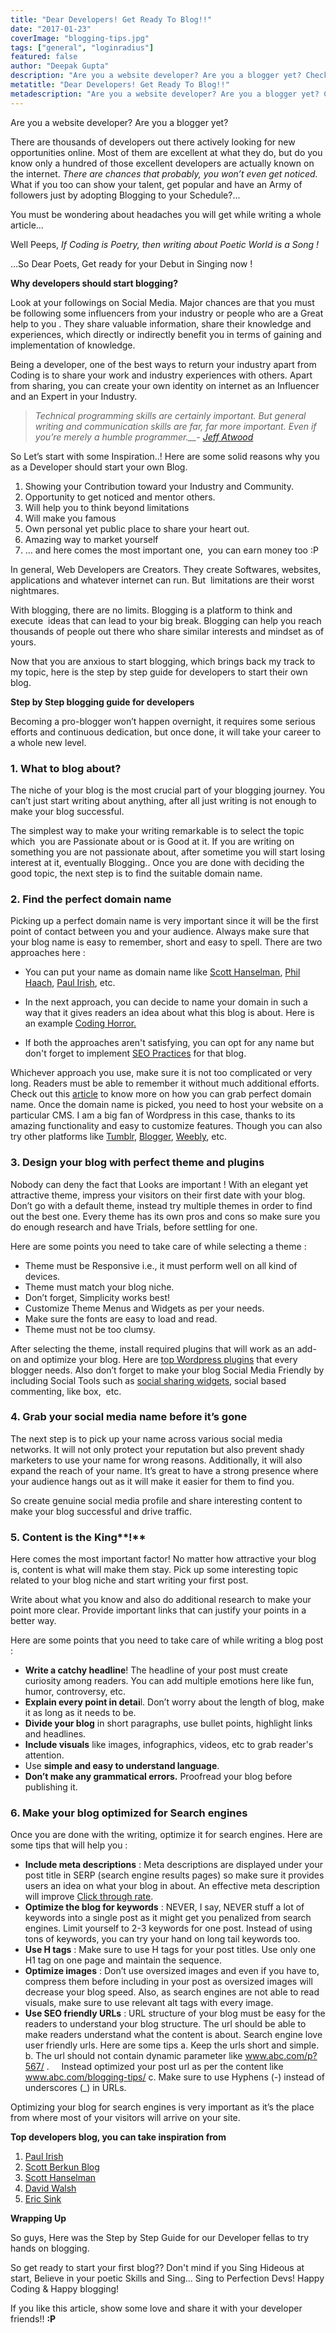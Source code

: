 ```yaml
---
title: "Dear Developers! Get Ready To Blog!!"
date: "2017-01-23"
coverImage: "blogging-tips.jpg"
tags: ["general", "loginradius"]
featured: false 
author: "Deepak Gupta"
description: "Are you a website developer? Are you a blogger yet? Check out this step by step guide for developers to rock at blogging!"
metatitle: "Dear Developers! Get Ready To Blog!!"
metadescription: "Are you a website developer? Are you a blogger yet? Check out this step by step guide for developers to rock at blogging!"
---
```



Are you a website developer? Are you a blogger yet?

There are thousands of developers out there actively looking for new opportunities online. Most of them are excellent at what they do, but do you know only a hundred of those excellent developers are actually known on the internet. _There are chances that probably, you won’t even get noticed._ What if you too can show your talent, get popular and have an Army of followers just by adopting Blogging to your Schedule?...

You must be wondering about headaches you will get while writing a whole article…

Well Peeps, _If Coding is Poetry, then writing about Poetic World is a Song !_

...So Dear Poets, Get ready for your Debut in Singing now !

**Why developers should start blogging?**

Look at your followings on Social Media. Major chances are that you must be following some influencers from your industry or people who are a Great help to you . They share valuable information, share their knowledge and experiences, which directly or indirectly benefit you in terms of gaining and implementation of knowledge.

Being a developer, one of the best ways to return your industry apart from Coding is to share your work and industry experiences with others. Apart from sharing, you can create your own identity on internet as an Influencer and an Expert in your Industry. 

> _Technical programming skills are certainly important. But general writing and communication skills are far, far more important. Even if you’re merely a humble programmer.__\-_ [_Jeff Atwood_](http://www.codinghorror.com/blog/archives/000616.html)

So Let’s start with some Inspiration..! Here are some solid reasons why you as a Developer should start your own Blog.

1. Showing your Contribution toward your Industry and Community.
2. Opportunity to get noticed and mentor others.
3. Will help you to think beyond limitations
4. Will make you famous
5. Own personal yet public place to share your heart out.
6. Amazing way to market yourself
7. … and here comes the most important one,  you can earn money too :P

In general, Web Developers are Creators. They create Softwares, websites, applications and whatever internet can run. But  limitations are their worst nightmares.

With blogging, there are no limits. Blogging is a platform to think and execute  ideas that can lead to your big break. Blogging can help you reach thousands of people out there who share similar interests and mindset as of yours.

Now that you are anxious to start blogging, which brings back my track to my topic, here is the step by step guide for developers to start their own blog.

**Step by Step blogging guide for developers**

Becoming a pro-blogger won’t happen overnight, it requires some serious efforts and continuous dedication, but once done, it will take your career to a whole new level.

### **1\. W****hat to blog about****?**

The niche of your blog is the most crucial part of your blogging journey. You can’t just start writing about anything, after all just writing is not enough to make your blog successful.

The simplest way to make your writing remarkable is to select the topic which  you are Passionate about or is Good at it. If you are writing on something you are not passionate about, after sometime you will start losing interest at it, eventually Blogging.. Once you are done with deciding the good topic, the next step is to find the suitable domain name.

### **2\. Find the perfect domain name**

Picking up a perfect domain name is very important since it will be the first point of contact between you and your audience. Always make sure that your blog name is easy to remember, short and easy to spell. There are two approaches here :

- You can put your name as domain name like [Scott Hanselman](http://www.hanselman.com/blog/), [Phil Haach](http://haacked.com/), [Paul Irish](http://www.paulirish.com/), etc.

- In the next approach, you can decide to name your domain in such a way that it gives readers an idea about what this blog is about. Here is an example [Coding Horror.](http://blog.codinghorror.com/)
- If both the approaches aren't satisfying, you can opt for any name but don't forget to implement [SEO Practices](http://backlinko.com/seo-techniques) for that blog.

Whichever approach you use, make sure it is not too complicated or very long. Readers must be able to remember it without much additional efforts. Check out this [article](http://www.successfulblogging.com/how-to-come-up-with-a-blog-name/) to know more on how you can grab perfect domain name. Once the domain name is picked, you need to host your website on a particular CMS. I am a big fan of Wordpress in this case, thanks to its amazing functionality and easy to customize features. Though you can also try other platforms like [Tumblr](http://tumblr.com), [Blogger](https://www.blogger.com/), [Weebly](http://www.weebly.com/), etc.

### **3\. Design your blog with perfect theme and plugins**

Nobody can deny the fact that Looks are important ! With an elegant yet attractive theme, impress your visitors on their first date with your blog. Don’t go with a default theme, instead try multiple themes in order to find out the best one. Every theme has its own pros and cons so make sure you do enough research and have Trials, before settling for one.

Here are some points you need to take care of while selecting a theme :

- Theme must be Responsive i.e., it must perform well on all kind of devices.
- Theme must match your blog niche.
- Don’t forget, Simplicity works best!
- Customize Theme Menus and Widgets as per your needs.
- Make sure the fonts are easy to load and read.
- Theme must not be too clumsy.

After selecting the theme, install required plugins that will work as an add-on and optimize your blog. Here are [top Wordpress plugins](https://blog.bufferapp.com/best-wordpress-plugins) that every blogger needs. Also don’t forget to make your blog Social Media Friendly by including Social Tools such as [social sharing widgets](http://www.social9.com/), social based commenting, like box,  etc.

### **4\. Grab your social media name before it’s gone** 

The next step is to pick up your name across various social media networks. It will not only protect your reputation but also prevent shady marketers to use your name for wrong reasons. Additionally, it will also expand the reach of your name. It’s great to have a strong presence where your audience hangs out as it will make it easier for them to find you.

So create genuine social media profile and share interesting content to make your blog successful and drive traffic.

### **5\. Content is the King****!**

Here comes the most important factor! No matter how attractive your blog is, content is what will make them stay. Pick up some interesting topic related to your blog niche and start writing your first post.

Write about what you know and also do additional research to make your point more clear. Provide important links that can justify your points in a better way.

Here are some points that you need to take care of while writing a blog post :

- **Write a catchy headline**! The headline of your post must create curiosity among readers. You can add multiple emotions here like fun, humor, controversy, etc.
- **Explain every point in detai**l. Don’t worry about the length of blog, make it as long as it needs to be.
- **Divide your blog** in short paragraphs, use bullet points, highlight links and headlines.
- **Include visuals** like images, infographics, videos, etc to grab reader's attention.
- Use **simple and easy to understand language**.
- **Don’t make any grammatical errors.** Proofread your blog before publishing it.

### **6\. Make your blog optimized for Search engines**

Once you are done with the writing, optimize it for search engines. Here are some tips that will help you :

- **Include meta descriptions** : Meta descriptions are displayed under your post title in SERP (search engine results pages) so make sure it provides users an idea on what your blog in about. An effective meta description will improve [Click through rate](https://en.wikipedia.org/wiki/Click-through_rate).
- **Optimize the blog for keywords** : NEVER, I say, NEVER stuff a lot of keywords into a single post as it might get you penalized from search engines. Limit yourself to 2-3 keywords for one post. Instead of using tons of keywords, you can try your hand on long tail keywords too.
- **Use H tags** : Make sure to use H tags for your post titles. Use only one H1 tag on one page and maintain the sequence.
- **Optimize images** : Don’t use oversized images and even if you have to, compress them before including in your post as oversized images will decrease your blog speed. Also, as search engines are not able to read visuals, make sure to use relevant alt tags with every image.
- **Use SEO friendly URLs** : URL structure of your blog must be easy for the readers to understand your blog structure. The url should be able to make readers understand what the content is about. Search engine love user friendly urls. Here are some tips a. Keep the urls short and simple. b. The url should not contain dynamic parameter like www.abc.com/p?567/ .     Instead optimized your post url as per the content like   www.abc.com/blogging-tips/ c. Make sure to use Hyphens (-) instead of underscores (\_) in URLs.

Optimizing your blog for search engines is very important as it’s the place from where most of your visitors will arrive on your site.

**Top developers blog, you can take inspiration from**

1. [Paul Irish](http://www.paulirish.com/)
2. [Scott Berkun Blog](http://scottberkun.com/blog/)
3. [Scott Hanselman](http://www.hanselman.com/blog/)
4. [David Walsh](http://davidwalsh.name/)
5. [Eric Sink](http://ericsink.com/)

**Wrapping Up**

So guys, Here was the Step by Step Guide for our Developer fellas to try hands on blogging.

So get ready to start your first blog?? Don't mind if you Sing Hideous at start, Believe in your poetic Skills and Sing… Sing to Perfection Devs! Happy Coding & Happy blogging!

If you like this article, show some love and share it with your developer friends!! **:P**
